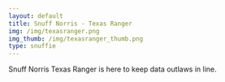 ```yaml
---
layout: default
title: Snuff Norris - Texas Ranger
img: /img/texasranger.png
img_thumb: /img/texasranger_thumb.png
type: snuffie
---
```


Snuff Norris Texas Ranger is here to keep data outlaws in line. 
